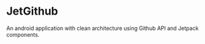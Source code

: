# JetGithub
An android application with clean architecture using Github API and Jetpack components.
